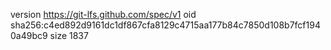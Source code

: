 version https://git-lfs.github.com/spec/v1
oid sha256:c4ed892d9161dc1df867cfa8129c4715aa177b84c7850d108b7fcf1940a49bc9
size 1837
